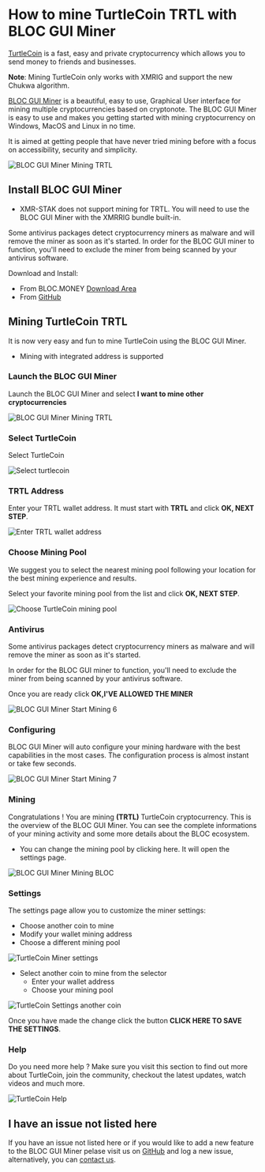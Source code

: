 # **How to mine TurtleCoin TRTL with BLOC GUI Miner**

[TurtleCoin](https://github.com/turtlecoin/turtlecoin) is a fast, easy and private cryptocurrency which allows you to send money to friends and businesses.

**Note**: Mining TurtleCoin only works with XMRIG and support the new Chukwa algorithm.

[BLOC GUI Miner](../mining/BLOC-GUI-Miner.md) is a beautiful, easy to use, Graphical User interface for mining multiple cryptocurrencies based on cryptonote. The BLOC GUI Miner is easy to use and makes you getting started with mining cryptocurrency on Windows, MacOS and Linux in no time.

It is aimed at getting people that have never tried mining before with a focus on accessibility, security and simplicity.

![BLOC GUI Miner Mining TRTL](images/BLOC-GUI-MINER/SCREEN/screen-TRTL.jpg)

## **Install BLOC GUI Miner**

- XMR-STAK does not support mining for TRTL. You will need to use the BLOC GUI Miner with the XMRRIG bundle built-in.

Some antivirus packages detect cryptocurrency miners as malware and will remove the miner as soon as it's started. In order for the BLOC GUI miner to function, you'll need to exclude the miner from being scanned by your antivirus software.

Download and Install:

- From BLOC.MONEY [Download Area](https://bloc.money/download)
- From [GitHub](https://github.com/furiousteam/GUI-miner/releases/latest)

## **Mining TurtleCoin TRTL**

It is now very easy and fun to mine TurtleCoin using the BLOC GUI Miner.

- Mining with integrated address is supported

### **Launch the BLOC GUI Miner**

Launch the BLOC GUI Miner and select **I want to mine other cryptocurrencies**

![BLOC GUI Miner Mining TRTL](images/BLOC-GUI-MINER/BLOC-GUI-Miner-v0.0.3-miner-setup.png)

### **Select TurtleCoin**

Select TurtleCoin

![Select turtlecoin](images/BLOC-GUI-MINER/3-MINE-OTHER-CRYPTOCURRENCIES-BLOC-GUI-Miner-v1.1.2.png)

### **TRTL Address**

Enter your TRTL wallet address. It must start with **TRTL** and click **OK, NEXT STEP**.

![Enter TRTL wallet address](images/BLOC-GUI-MINER/BLOC-GUI-Miner-v0.0.3-trtl-address.png)

### **Choose Mining Pool**

We suggest you to select the nearest mining pool following your location for the best mining experience and results.

Select your favorite mining pool from the list and click **OK, NEXT STEP**.

![Choose TurtleCoin mining pool](images/BLOC-GUI-MINER/BLOC-GUI-Miner-v0.0.3-trtl-pool.png)

### **Antivirus**

Some antivirus packages detect cryptocurrency miners as malware and will remove the miner as soon as it's started.

In order for the BLOC GUI miner to function, you'll need to exclude the miner from being scanned by your antivirus software.

Once you are ready click **OK,I'VE ALLOWED THE MINER**

![BLOC GUI Miner Start Mining 6](images/BLOC-GUI-MINER/BLOC-GUI-Miner-v0.0.3-antivirus.png)

### **Configuring**

BLOC GUI Miner will auto configure your mining hardware with the best capabilities in the most cases. The configuration process is almost instant or take few seconds.

![BLOC GUI Miner Start Mining 7](images/BLOC-GUI-MINER/BLOC-GUI-Miner-v0.0.3-ready.png)

### **Mining**

Congratulations ! You are mining **(TRTL)** TurtleCoin cryptocurrency. This is the overview of the BLOC GUI Miner. You can see the complete informations of your mining activity and some more details about the BLOC ecosystem.

- You can change the mining pool by clicking here. It will open the settings page.

![BLOC GUI Miner Mining BLOC](images/BLOC-GUI-MINER/6-MINING-TRTL-BLOC-GUI-Miner-v1.1.2.png)

### **Settings** <a name="trtl-settings"></a>

The settings page allow you to customize the miner settings:

- Choose another coin to mine
- Modify your wallet mining address
- Choose a different mining pool

![TurtleCoin Miner settings](images/BLOC-GUI-MINER/TRTL-setting.png)

- Select another coin to mine from the selector
    * Enter your wallet address
    * Choose your mining pool

![TurtleCoin Settings another coin](images/BLOC-GUI-MINER/TRTL-settings2.png)

Once you have made the change click the button **CLICK HERE TO SAVE THE SETTINGS**.

### **Help**

Do you need more help ? Make sure you visit this section to find out more about TurtleCoin, join the community, checkout the latest updates, watch videos and much more.

![TurtleCoin Help](images/BLOC-GUI-MINER/TurtleCoin-Help-new.png)

## **I have an issue not listed here**

If you have an issue not listed here or if you would like to add a new feature to the BLOC GUI Miner pelase visit us on [GitHub](https://github.com/furiousteam/BLOC-GUI-Miner) and log a new issue, alternatively, you can [contact us](../about/Community.md).